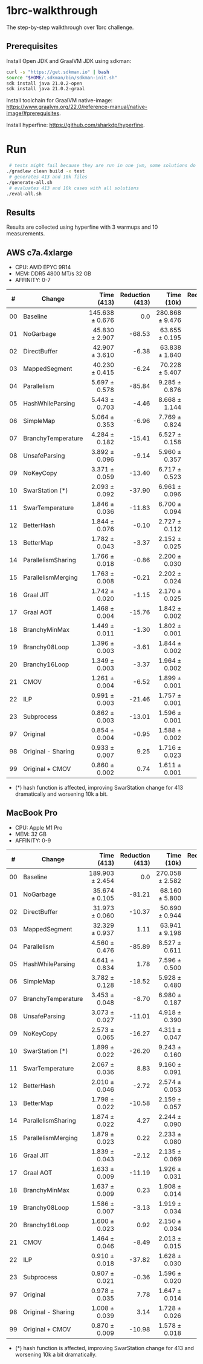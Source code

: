 # 1brc-walkthrough
The step-by-step walkthrough over 1brc challenge.

## Prerequisites
Install Open JDK and GraalVM JDK using sdkman:
``` bash
curl -s "https://get.sdkman.io" | bash
source "$HOME/.sdkman/bin/sdkman-init.sh"
sdk install java 21.0.2-open
sdk install java 21.0.2-graal
```

Install toolchain for GraalVM native-image: https://www.graalvm.org/22.0/reference-manual/native-image/#prerequisites.

Install hyperfine: https://github.com/sharkdp/hyperfine.

# Run
```bash
 # tests might fail because they are run in one jvm, some solutions do not cleanup resources
./gradlew clean build -x test
 # generates 413 and 10k files
./generate-all.sh
 # evaluates 413 and 10k cases with all solutions
./eval-all.sh 
```

## Results
Results are collected using hyperfine with 3 warmups and 10 measurements. 

## AWS c7a.4xlarge
* CPU: AMD EPYC 9R14
* MEM: DDR5 4800 MT/s 32 GB
* AFFINITY: 0-7
  
| #  | Change             |      Time (413) | Reduction (413) |      Time (10k) | Reduction (10k) |
|----|--------------------|----------------:|----------------:|----------------:|----------------:|
| 00 | Baseline           | 145.638 ± 0.676 |             0.0 | 280.868 ± 9.476 |             0.0 | 
| 01 | NoGarbage          |  45.830 ± 2.907 |          -68.53 |  63.655 ± 0.195 |          -77.34 |
| 02 | DirectBuffer       |  42.907 ± 3.610 |           -6.38 |  63.838 ± 1.840 |            0.29 |
| 03 | MappedSegment      |  40.230 ± 0.415 |           -6.24 |  70.228 ± 5.407 |           10.01 |
| 04 | Parallelism        |   5.697 ± 0.578 |          -85.84 |   9.285 ± 0.876 |          -86.78 |
| 05 | HashWhileParsing   |   5.443 ± 0.703 |           -4.46 |   8.668 ± 1.144 |           -6.65 |
| 06 | SimpleMap          |   5.064 ± 0.353 |           -6.96 |   7.769 ± 0.824 |          -10.37 |
| 07 | BranchyTemperature |   4.284 ± 0.182 |          -15.41 |   6.527 ± 0.158 |          -15.98 |
| 08 | UnsafeParsing      |   3.892 ± 0.096 |           -9.14 |   5.960 ± 0.357 |           -8.70 |
| 09 | NoKeyCopy          |   3.371 ± 0.059 |          -13.40 |   6.717 ± 0.523 |           12.70 |
| 10 | SwarStation (*)    |   2.093 ± 0.092 |          -37.90 |   6.961 ± 0.096 |            3.64 |
| 11 | SwarTemperature    |   1.846 ± 0.036 |          -11.83 |   6.700 ± 0.094 |           -3.75 |
| 12 | BetterHash         |   1.844 ± 0.076 |           -0.10 |   2.727 ± 0.112 |          -59.30 |
| 13 | BetterMap          |   1.782 ± 0.043 |           -3.37 |   2.152 ± 0.025 |          -21.11 |
| 14 | ParallelismSharing |   1.766 ± 0.018 |           -0.86 |   2.200 ± 0.030 |            2.27 |
| 15 | ParallelismMerging |   1.763 ± 0.008 |           -0.21 |   2.202 ± 0.024 |            0.09 |
| 16 | Graal JIT          |   1.742 ± 0.020 |           -1.15 |   2.170 ± 0.025 |           -1.49 |
| 17 | Graal AOT          |   1.468 ± 0.004 |          -15.76 |   1.842 ± 0.002 |          -15.08 |
| 18 | BranchyMinMax      |   1.449 ± 0.011 |           -1.30 |   1.802 ± 0.001 |           -2.20 |
| 19 | Branchy08Loop      |   1.396 ± 0.003 |           -3.61 |   1.844 ± 0.002 |            2.37 |
| 20 | Branchy16Loop      |   1.349 ± 0.003 |           -3.37 |   1.964 ± 0.002 |            6.49 |
| 21 | CMOV               |   1.261 ± 0.004 |           -6.52 |   1.899 ± 0.001 |           -3.34 |
| 22 | ILP                |   0.991 ± 0.003 |          -21.46 |   1.757 ± 0.001 |           -7.46 |
| 23 | Subprocess         |   0.862 ± 0.003 |          -13.01 |   1.596 ± 0.001 |           -9.14 |
| 97 | Original           |   0.854 ± 0.004 |           -0.95 |   1.588 ± 0.002 |           -0.53 |
| 98 | Original - Sharing |   0.933 ± 0.007 |            9.25 |   1.716 ± 0.023 |            8.03 |
| 99 | Original + CMOV    |   0.860 ± 0.002 |            0.74 |   1.611 ± 0.001 |            1.43 |

* (*) hash function is affected, improving SwarStation change for 413 dramatically and worsening 10k a bit.

## MacBook Pro
* CPU: Apple M1 Pro
* MEM: 32 GB
* AFFINITY: 0-9

| #  | Change             |      Time (413) | Reduction (413) |      Time (10k) | Reduction (10k) |
|----|--------------------|----------------:|----------------:|----------------:|----------------:|
| 00 | Baseline           | 189.903 ± 2.454 |             0.0 | 270.058 ± 2.582 |             0.0 |
| 01 | NoGarbage          |  35.674 ± 0.105 |          -81.21 |  68.160 ± 5.800 |          -74.76 |
| 02 | DirectBuffer       |  31.973 ± 0.060 |          -10.37 |  50.690 ± 0.944 |          -25.63 |
| 03 | MappedSegment      |  32.329 ± 0.937 |            1.11 |  63.941 ± 9.198 |           26.14 |
| 04 | Parallelism        |   4.560 ± 0.476 |          -85.89 |   8.527 ± 0.611 |          -86.66 |
| 05 | HashWhileParsing   |   4.641 ± 0.834 |            1.78 |   7.596 ± 0.500 |          -10.93 |
| 06 | SimpleMap          |   3.782 ± 0.128 |          -18.52 |   5.928 ± 0.480 |          -21.95 |
| 07 | BranchyTemperature |   3.453 ± 0.048 |           -8.70 |   6.980 ± 0.187 |           17.73 |
| 08 | UnsafeParsing      |   3.073 ± 0.027 |          -11.01 |   4.918 ± 0.390 |          -29.53 |
| 09 | NoKeyCopy          |   2.573 ± 0.065 |          -16.27 |   4.311 ± 0.047 |          -12.36 |
| 10 | SwarStation (*)    |   1.899 ± 0.022 |          -26.20 |   9.243 ± 0.160 |          114.42 |
| 11 | SwarTemperature    |   2.067 ± 0.036 |            8.83 |   9.160 ± 0.091 |           -0.90 |
| 12 | BetterHash         |   2.010 ± 0.046 |           -2.72 |   2.574 ± 0.053 |          -71.90 |
| 13 | BetterMap          |   1.798 ± 0.022 |          -10.58 |   2.159 ± 0.057 |          -16.11 |
| 14 | ParallelismSharing |   1.874 ± 0.022 |            4.27 |   2.244 ± 0.090 |            3.92 |
| 15 | ParallelismMerging |   1.879 ± 0.023 |            0.22 |   2.233 ± 0.080 |           -0.52 |
| 16 | Graal JIT          |   1.839 ± 0.043 |           -2.12 |   2.135 ± 0.069 |           -4.37 |
| 17 | Graal AOT          |   1.633 ± 0.009 |          -11.19 |   1.926 ± 0.031 |           -9.77 |
| 18 | BranchyMinMax      |   1.637 ± 0.009 |            0.23 |   1.908 ± 0.014 |           -0.96 |
| 19 | Branchy08Loop      |   1.586 ± 0.007 |           -3.13 |   1.919 ± 0.034 |            0.60 |
| 20 | Branchy16Loop      |   1.600 ± 0.023 |            0.92 |   2.150 ± 0.034 |           12.02 |
| 21 | CMOV               |   1.464 ± 0.046 |           -8.49 |   2.013 ± 0.015 |           -6.36 |
| 22 | ILP                |   0.910 ± 0.018 |          -37.82 |   1.628 ± 0.030 |          -19.14 |
| 23 | Subprocess         |   0.907 ± 0.021 |           -0.36 |   1.596 ± 0.020 |           -1.96 |
| 97 | Original           |   0.978 ± 0.035 |            7.78 |   1.647 ± 0.014 |            3.22 |
| 98 | Original - Sharing |   1.008 ± 0.039 |            3.14 |   1.728 ± 0.026 |            4.87 |
| 99 | Original + CMOV    |   0.870 ± 0.009 |          -10.98 |   1.578 ± 0.018 |           -4.21 |

* (*) hash function is affected, improving SwarStation change for 413 and worsening 10k a bit dramatically.
